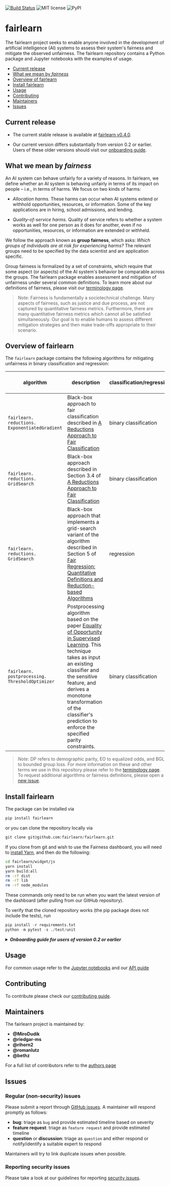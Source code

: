 [![Build Status](https://dev.azure.com/responsibleai/fairlearn/_apis/build/status/Nightly?branchName=master)](https://dev.azure.com/responsibleai/fairlearn/_build/latest?definitionId=23&branchName=master) ![MIT license](https://img.shields.io/badge/License-MIT-blue.svg) ![PyPI](https://img.shields.io/pypi/v/fairlearn?color=blue)

# fairlearn

The fairlearn project seeks to enable anyone involved in the development of artificial intelligence (AI) systems to assess their system's fairness and mitigate the observed unfairness. The fairlearn repository contains a Python package and Jupyter notebooks with the examples of usage.

- [Current release](#current-release)
- [What we mean by _fairness_](#what-we-mean-by-fairness)
- [Overview of fairlearn](#overview-of-fairlearn)
- [Install fairlearn](#install-fairlearn)
- [Usage](#usage)
- [Contributing](#contributing)
- [Maintainers](#maintainers)
- [Issues](#issues)

## Current release

- The current stable release is available at [fairlearn v0.4.0](https://github.com/fairlearn/fairlearn/tree/release/0.4.0).

- Our current version differs substantially from version 0.2 or earlier. Users of these older versions should visit our [onboarding guide](#onboarding-guide).

## What we mean by _fairness_

An AI system can behave unfairly for a variety of reasons. In fairlearn, we define whether an AI system is behaving unfairly in terms of its impact on people &ndash; i.e., in terms of harms. We focus on two kinds of harms:

- _Allocation harms._ These harms can occur when AI systems extend or withhold opportunities, resources, or information. Some of the key applications are in hiring, school admissions, and lending.

- _Quality-of-service harms._ Quality of service refers to whether a system works as well for one person as it does for another, even if no opportunities, resources, or information are extended or withheld.

We follow the approach known as **group fairness**, which asks: _Which groups of individuals are at risk for experiencing harms?_ The relevant groups need to be specified by the data scientist and are application specific.

Group fairness is formalized by a set of constraints, which require that some aspect (or aspects) of the AI system's behavior be comparable across the groups. The fairlearn package enables assessment and mitigation of unfairness under several common definitions.
To learn more about our definitions of fairness, please visit our [terminology page](./TERMINOLOGY.md#fairness-of-ai-systems).

>_Note_:
> Fairness is fundamentally a sociotechnical challenge. Many aspects of fairness, such as justice and due process, are not captured by quantitative fairness metrics. Furthermore, there are many quantitative fairness metrics which cannot all be satisfied simultaneously. Our goal is to enable humans to assess different mitigation strategies and then make trade-offs appropriate to their scenario.

## Overview of fairlearn

The `fairlearn` package contains the following algorithms for mitigating unfairness in binary classification and regression:

| algorithm | description | classification/regression | sensitive features | supported fairness definitions |
| --- | --- | --- | --- | --- |
| `fairlearn.` `reductions.` `ExponentiatedGradient` | Black-box approach to fair classification described in [A Reductions Approach to Fair Classification](https://arxiv.org/abs/1803.02453)| binary classification | categorical | DP, EO |
| `fairlearn.` `reductions.` `GridSearch` | Black-box approach described in Section 3.4 of [A Reductions Approach to Fair Classification](https://arxiv.org/abs/1803.02453)| binary classification | binary | DP, EO |
| `fairlearn.` `reductions.` `GridSearch` | Black-box approach that implements a grid-search variant of the algorithm described in Section 5 of [Fair Regression: Quantitative Definitions and Reduction-based Algorithms](https://arxiv.org/abs/1905.12843) | regression | binary | BGL |
| `fairlearn.` `postprocessing.` `ThresholdOptimizer` | Postprocessing algorithm based on the paper [Equality of Opportunity in Supervised Learning](https://arxiv.org/abs/1610.02413). This technique takes as input an existing classifier and the sensitive feature, and derives a monotone transformation of the classifier's prediction to enforce the specified parity constraints. | binary classification | categorical | DP, EO |

> _Note_:
> DP refers to demographic parity, EO to equalized odds, and BGL to bounded group loss. For more information on these and other terms we use in this repository please refer to the [terminology page](./TERMINOLOGY.md). To request additional algorithms or fairness definitions, please open a [new issue](https://github.com/fairlearn/fairlearn/issues).

## Install fairlearn

The package can be installed via

```python
pip install fairlearn
```

or you can clone the repository locally via

```python
git clone git@github.com:fairlearn/fairlearn.git
```
If you clone from git and wish to use the Fairness dashboard, you will need to [install Yarn](https://yarnpkg.com/lang/en/docs/install), and then do the following:
```bash
cd fairlearn/widget/js
yarn install
yarn build:all
rm -rf dist
rm -rf lib
rm -rf node_modules
```
These commands only need to be run when you want the latest version of the dashboard (after pulling from our GitHub repository).

To verify that the cloned repository works (the pip package does not include the tests), run

```python
pip install -r requirements.txt
python -m pytest -s ./test/unit
```


<details name="onboarding-guide">
<summary>
<strong>
<em>
Onboarding guide for users of version 0.2 or earlier
</em>
</strong>
</summary>

Up to version 0.2, fairlearn contained only the exponentiated gradient method. The fairlearn repository now has a more comprehensive scope and aims to incorporate other methods as specified above. The same exponentiated gradient technique is now the class `fairlearn.reductions.ExponentiatedGradient`. While in the past exponentiated gradient was invoked via

```python
import numpy as np
from fairlearn.classred import expgrad
from fairlearn.moments import DP

estimator = LogisticRegression()  # or any other estimator
exponentiated_gradient_result = expgrad(X, sensitive_features, y, estimator, constraints=DP())
positive_probabilities = exponentiated_gradient_result.best_classifier(X)
randomized_predictions = (positive_probabilities >= np.random.rand(len(positive_probabilities))) * 1
```

the equivalent operation is now

```python
from fairlearn.reductions import ExponentiatedGradient, DemographicParity

estimator = LogisticRegression()  # or any other estimator
exponentiated_gradient = ExponentiatedGradient(estimator, constraints=DemographicParity())
exponentiated_gradient.fit(X, y, sensitive_features=sensitive_features)
randomized_predictions = exponentiated_gradient.predict(X)
```

Please open a [new issue](https://github.com/fairlearn/fairlearn/issues) if you encounter any problems.

</details>

## Usage

For common usage refer to the [Jupyter notebooks](./notebooks) and our [API guide](./CONTRIBUTING.md#api)

## Contributing

To contribute please check our [contributing guide](./CONTRIBUTING.md).

## Maintainers

The fairlearn project is maintained by:

- **@MiroDudik**
- **@riedgar-ms**
- **@rihorn2**
- **@romanlutz**
- **@bethz**

For a full list of contributors refer to the [authors page](./AUTHORS.md)

## Issues

### Regular (non-security) issues

Please submit a report through [GitHub issues](https://github.com/fairlearn/fairlearn/issues). A maintainer will respond promptly as follows:
- **bug**: triage as `bug` and provide estimated timeline based on severity
- **feature request**: triage as `feature request` and provide estimated timeline
- **question** or **discussion**: triage as `question` and either respond or notify/identify a suitable expert to respond

Maintainers will try to link duplicate issues when possible.

### Reporting security issues

Please take a look at our guidelines for reporting [security issues](./SECURITY.md).
